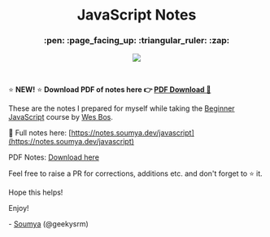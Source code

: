 <h1 align="center">
  JavaScript Notes
</h1>

<h3 align="center">
   :pen: :page_facing_up: :triangular_ruler: :zap:
</h3>

<p align="center"><img align="center" src="https://encrypted-tbn0.gstatic.com/images?q=tbn:ANd9GcTlnA1blBeGIRgFSBoaQ5ga0Houzm05zyuM_RXqDlSBbAFXKoJJ&s"/></p><br />

:star: **NEW!** :star: **Download PDF of notes here 👉 [PDF Download :small_red_triangle_down:](https://www.buymeacoffee.com/geekysrm/e/10807)**

These are the notes I prepared for myself while taking the [Beginner JavaScript](https://BeginnerJavaScript.com) course by [Wes Bos](https://wesbos.com).

📄 Full notes here: [https://notes.soumya.dev/javascript](https://notes.soumya.dev/javascript)

PDF Notes: [Download here](https://www.buymeacoffee.com/geekysrm/e/10807)

Feel free to raise a PR for corrections, additions etc. and don't forget to ⭐ it.

Hope this helps!

Enjoy!

\- [Soumya](https://soumya.dev) (@geekysrm)
